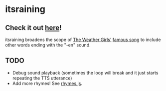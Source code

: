 # itsraining
## Check it out [here](https://okofish.github.io/itsraining)!

itsraining broadens the scope of [The Weather Girls'](https://en.wikipedia.org/wiki/The_Weather_Girls) [famous song](https://en.wikipedia.org/wiki/It%27s_Raining_Men) to include other words ending with the "-en" sound.

## TODO
- Debug sound playback (sometimes the loop will break and it just starts repeating the TTS utterance)
- Add more rhymes! See [rhymes.js](https://github.com/okofish/itsraining/blob/gh-pages/rain.js).
